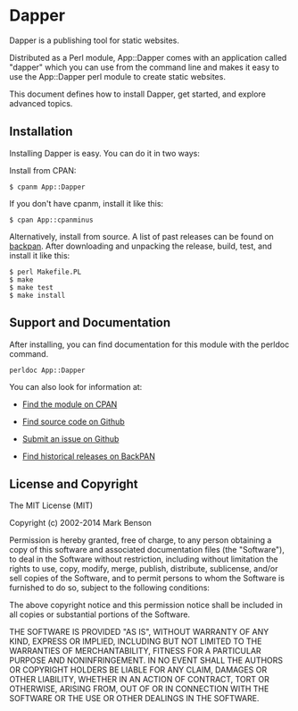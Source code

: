 # Dapper

Dapper is a publishing tool for static websites.

Distributed as a Perl module, App::Dapper comes with an application called
"dapper" which you can use from the command line and makes it easy to use
the App::Dapper perl module to create static websites.

This document defines how to install Dapper, get started, and explore advanced
topics.

## Installation

Installing Dapper is easy. You can do it in two ways:

Install from CPAN:

    $ cpanm App::Dapper

If you don't have cpanm, install it like this:

    $ cpan App::cpanminus

Alternatively, install from source. A list of past releases can be found on
[backpan](http://backpan.perl.org/authors/id/M/MD/MDB/). After downloading
and unpacking the release, build, test, and install it like this:

    $ perl Makefile.PL
    $ make
    $ make test
    $ make install

## Support and Documentation

After installing, you can find documentation for this module with the
perldoc command.

    perldoc App::Dapper

You can also look for information at:

* [Find the module on CPAN](http://search.cpan.org/dist/App-Dapper/)

* [Find source code on Github](https://github.com/markdbenson/dapper)

* [Submit an issue on Github](https://github.com/markdbenson/dapper/issues)

* [Find historical releases on BackPAN](http://backpan.perl.org/authors/id/M/MD/MDB/)

## License and Copyright

The MIT License (MIT)

Copyright (c) 2002-2014 Mark Benson

Permission is hereby granted, free of charge, to any person obtaining a copy
of this software and associated documentation files (the "Software"), to deal
in the Software without restriction, including without limitation the rights
to use, copy, modify, merge, publish, distribute, sublicense, and/or sell
copies of the Software, and to permit persons to whom the Software is
furnished to do so, subject to the following conditions:

The above copyright notice and this permission notice shall be included in all
copies or substantial portions of the Software.

THE SOFTWARE IS PROVIDED "AS IS", WITHOUT WARRANTY OF ANY KIND, EXPRESS OR
IMPLIED, INCLUDING BUT NOT LIMITED TO THE WARRANTIES OF MERCHANTABILITY,
FITNESS FOR A PARTICULAR PURPOSE AND NONINFRINGEMENT. IN NO EVENT SHALL THE
AUTHORS OR COPYRIGHT HOLDERS BE LIABLE FOR ANY CLAIM, DAMAGES OR OTHER
LIABILITY, WHETHER IN AN ACTION OF CONTRACT, TORT OR OTHERWISE, ARISING FROM,
OUT OF OR IN CONNECTION WITH THE SOFTWARE OR THE USE OR OTHER DEALINGS IN THE
SOFTWARE.

